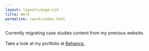 ```yaml
---
layout: layouts/page.njk
title: Work
permalink: /work/index.html
---
```

Currently migrating case studies content from my previous website. \
\
Take a look at my portfolio at [Behance.](https://www.behance.net/danielsouza)